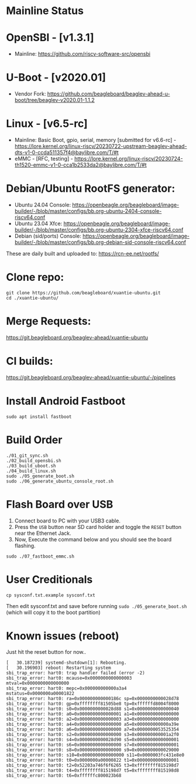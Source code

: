 # Mainline Status

# OpenSBI - [v1.3.1]
- Mainline: https://github.com/riscv-software-src/opensbi

# U-Boot - [v2020.01]
- Vendor Fork: https://github.com/beagleboard/beaglev-ahead-u-boot/tree/beaglev-v2020.01-1.1.2

# Linux - [v6.5-rc]
- Mainline: Basic Boot, gpio, serial, memory [submitted for v6.6-rc] - https://lore.kernel.org/linux-riscv/20230722-upstream-beaglev-ahead-dts-v1-0-ccda511357f4@baylibre.com/T/#t
- eMMC - [RFC, testing] - https://lore.kernel.org/linux-riscv/20230724-th1520-emmc-v1-0-cca1b2533da2@baylibre.com/T/#t

# Debian/Ubuntu RootFS generator:
- Ubuntu 24.04 Console: https://openbeagle.org/beagleboard/image-builder/-/blob/master/configs/bb.org-ubuntu-2404-console-riscv64.conf
- Ubuntu 23.04 Xfce: https://openbeagle.org/beagleboard/image-builder/-/blob/master/configs/bb.org-ubuntu-2304-xfce-riscv64.conf
- Debian (sid/ports) Console: https://openbeagle.org/beagleboard/image-builder/-/blob/master/configs/bb.org-debian-sid-console-riscv64.conf

These are daily built and uploaded to: https://rcn-ee.net/rootfs/

# Clone repo:

```
git clone https://github.com/beagleboard/xuantie-ubuntu.git
cd ./xuantie-ubuntu/
```

# Merge Requests:

https://git.beagleboard.org/beaglev-ahead/xuantie-ubuntu

# CI builds:

https://git.beagleboard.org/beaglev-ahead/xuantie-ubuntu/-/pipelines

# Install Android Fastboot

```
sudo apt install fastboot
```

# Build Order

```
./01_git_sync.sh
./02_build_opensbi.sh
./03_build_uboot.sh
./04_build_linux.sh
sudo ./05_generate_boot.sh
sudo ./06_generate_ubuntu_console_root.sh
```

# Flash Board over USB

1. Connect board to PC with your USB3 cable.
2. Press the `USB` button near SD card holder and toggle the `RESET` button near the Ethernet Jack.
3. Now, Execute the command below and you should see the board flashing.


```
sudo ./07_fastboot_emmc.sh
```

# User Creditionals

```
cp sysconf.txt.example sysconf.txt
```

Then edit sysconf.txt and save before running `sudo ./05_generate_boot.sh` (which will copy it to the boot partition)

#

# Known issues (reboot)

Just hit the reset button for now..

```
[   30.187239] systemd-shutdown[1]: Rebooting.
[   30.196903] reboot: Restarting system
sbi_trap_error: hart0: trap handler failed (error -2)
sbi_trap_error: hart0: mcause=0x0000000000000003 mtval=0x0000000000000000
sbi_trap_error: hart0: mepc=0x000000000000a3a4 mstatus=0x0000000a00001822
sbi_trap_error: hart0: ra=0x000000000000186c sp=0x0000000000028d78
sbi_trap_error: hart0: gp=0xffffffff81505be8 tp=0xffffffd8004f8000
sbi_trap_error: hart0: s0=0x0000000000028d88 s1=0x0000000000000040
sbi_trap_error: hart0: a0=0x0000000000000001 a1=0x0000000000000000
sbi_trap_error: hart0: a2=0x0000000000000003 a3=0x0000000000000000
sbi_trap_error: hart0: a4=0x0000000000000000 a5=0x000000000000a39e
sbi_trap_error: hart0: a6=0x0000000000000000 a7=0x0000000053525354
sbi_trap_error: hart0: s2=0x0000000000000000 s3=0x000000000001a2f0
sbi_trap_error: hart0: s4=0x0000000000028d90 s5=0x0000000000000001
sbi_trap_error: hart0: s6=0x0000000000000000 s7=0x0000000000000001
sbi_trap_error: hart0: s8=0x0000000000000000 s9=0x0000000000029000
sbi_trap_error: hart0: s10=0x0000000000000000 s11=0x0000003fc431e8e0
sbi_trap_error: hart0: t0=0x0000000a00000822 t1=0x0000000000000001
sbi_trap_error: hart0: t2=0x52203a746f6f6265 t3=0xffffffff815198d7
sbi_trap_error: hart0: t4=0xffffffff815198d7 t5=0xffffffff815198d8
sbi_trap_error: hart0: t6=0xffffffc800023b68
```

